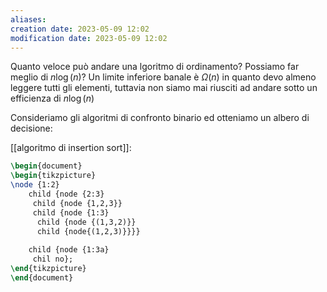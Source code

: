```yaml
---
aliases: 
creation date: 2023-05-09 12:02
modification date: 2023-05-09 12:02
---
```


Quanto veloce può andare una lgoritmo di ordinamento? Possiamo far meglio di $n \log(n)$?
Un limite inferiore banale è $\Omega(n)$ in quanto devo almeno leggere tutti gli elementi, tuttavia non siamo mai riusciti ad andare sotto un efficienza di $n \log (n)$


Consideriamo gli algoritmi di confronto binario ed otteniamo un albero di decisione:

[[algoritmo di insertion sort]]:

```tikz
\begin{document}
\begin{tikzpicture}
\node {1:2} 
	child {node {2:3}
	 child {node {1,2,3}}
	 child {node {1:3} 
	  child {node {(1,3,2)}}
	  child {node{(1,2,3)}}}}
	  
	child {node {1:3a}
	 chil no};
\end{tikzpicture}
\end{document}
```




